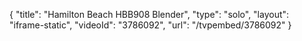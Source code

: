 {
    "title": "Hamilton Beach HBB908 Blender",
    "type": "solo",
    "layout": "iframe-static",
    "videoId": "3786092",
    "url": "\/tvpembed\/3786092"
}